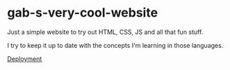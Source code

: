 # gab-s-very-cool-website

Just a simple website to try out HTML, CSS, JS and all that fun stuff.

I try to keep it up to date with the concepts I'm learning in those languages.

[Deployment](https://gadiguibou.github.io/gab-s-very-cool-website/)
